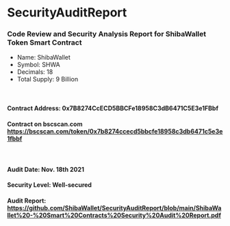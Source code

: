 # SecurityAuditReport

### Code Review and Security Analysis Report for ShibaWallet Token Smart Contract

- Name: ShibaWallet
- Symbol: SHWA 
- Decimals: 18
- Total Supply: 9 Billion

<br/>

#### Contract Address: 0x7B8274CcECD5BBCFe18958C3dB6471C5E3e1FBbf
#### Contract on bscscan.com https://bscscan.com/token/0x7b8274ccecd5bbcfe18958c3db6471c5e3e1fbbf

<br/>

#### Audit Date: Nov. 18th 2021
#### Security Level: Well-secured
#### Audit Report: https://github.com/ShibaWallet/SecurityAuditReport/blob/main/ShibaWallet%20-%20Smart%20Contracts%20Security%20Audit%20Report.pdf

